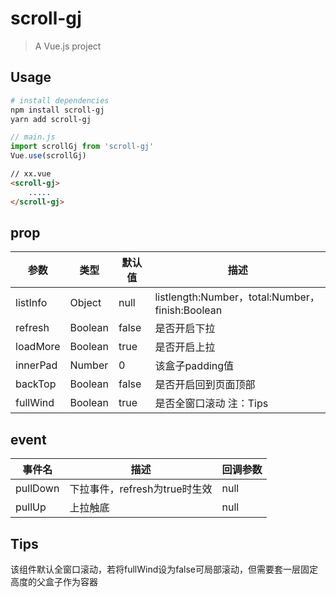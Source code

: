 # scroll-gj

> A Vue.js project

## Usage

``` bash
# install dependencies
npm install scroll-gj
yarn add scroll-gj
```

```js
// main.js
import scrollGj from 'scroll-gj'
Vue.use(scrollGj)
```

```html
// xx.vue
<scroll-gj>
    .....
</scroll-gj>
```

## prop

| 参数     | 类型    | 默认值 | 描述                                            |
| -------- | ------- | ------ | ----------------------------------------------- |
| listInfo | Object  | null   | listlength:Number，total:Number，finish:Boolean |
| refresh  | Boolean | false  | 是否开启下拉                                    |
| loadMore | Boolean | true   | 是否开启上拉                                    |
| innerPad | Number  | 0      | 该盒子padding值                                 |
| backTop  | Boolean | false  | 是否开启回到页面顶部                            |
| fullWind | Boolean | true   | 是否全窗口滚动    注：Tips                      |

## event

| 事件名   | 描述                          | 回调参数 |
| -------- | ----------------------------- | -------- |
| pullDown | 下拉事件，refresh为true时生效 | null     |
| pullUp   | 上拉触底                      | null     |

## Tips

该组件默认全窗口滚动，若将fullWind设为false可局部滚动，但需要套一层固定高度的父盒子作为容器